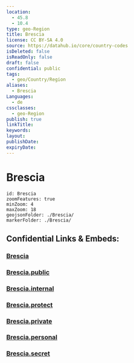 ```yaml
---
location:
  - 45.8
  - 10.4
type: geo-Region
title: Brescia
license: CC BY-SA 4.0
source: https://datahub.io/core/country-codes
isDeleted: false
isReadOnly: false
draft: false
confidential: public
tags:
  - geo/Country/Region
aliases:
  - Brescia
Languages:
  - de
cssclasses:
  - geo-Region
publish: true
linkTitle:
keywords:
layout:
publishDate:
expiryDate:
---
```


# Brescia

```leaflet
id: Brescia
zoomFeatures: true 
minZoom: 4 
maxZoom: 18
geojsonFolder: ./Brescia/
markerFolder: ./Brescia/
```


## Confidential Links & Embeds: 

### [Brescia](/_Standards/Earth/Continent/Europe/Europe~South/Italy/regions~Italy/Lombardy/Brescia.md) 

### [Brescia.public](/_public/Earth/Continent/Europe/Europe~South/Italy/regions~Italy/Lombardy/Brescia.public.md) 

### [Brescia.internal](/_internal/Earth/Continent/Europe/Europe~South/Italy/regions~Italy/Lombardy/Brescia.internal.md) 

### [Brescia.protect](/_protect/Earth/Continent/Europe/Europe~South/Italy/regions~Italy/Lombardy/Brescia.protect.md) 

### [Brescia.private](/_private/Earth/Continent/Europe/Europe~South/Italy/regions~Italy/Lombardy/Brescia.private.md) 

### [Brescia.personal](/_personal/Earth/Continent/Europe/Europe~South/Italy/regions~Italy/Lombardy/Brescia.personal.md) 

### [Brescia.secret](/_secret/Earth/Continent/Europe/Europe~South/Italy/regions~Italy/Lombardy/Brescia.secret.md)

